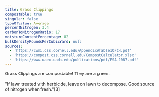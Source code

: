 ```yaml
---
title: Grass Clippings
compostable: true
singular: false
typeOfValue: Average
percentNitrogen: 3.4
carbonToNitrogenRatio: 17
moistureContentPercentage: 82
bulkDensityPoundsPerCubicYard: null
sources:
  - 'https://cwmi.css.cornell.edu/AppendixATable1OFCH.pdf'
  - 'https://compost.css.cornell.edu/CompostCalculator.xlsx'
  - 'https://www.uaex.uada.edu/publications/pdf/FSA-2087.pdf'
---
```


Grass Clippings are compostable! They are a green.\
\
"If lawn treated with herbicide, leave on lawn to decompose.
Good source of nitrogen when fresh."\[3]

